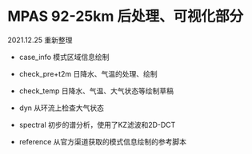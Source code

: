 # MPAS 92-25km 后处理、可视化部分

2021.12.25 重新整理

- case_info 模式区域信息绘制

- check_pre+t2m 日降水、气温的处理、绘制

- check_temp 日降水、气温、大气状态等绘制草稿

- dyn 从环流上检查大气状态

- spectral 初步的谱分析，使用了KZ滤波和2D-DCT

- reference 从官方渠道获取的模式信息绘制的参考脚本